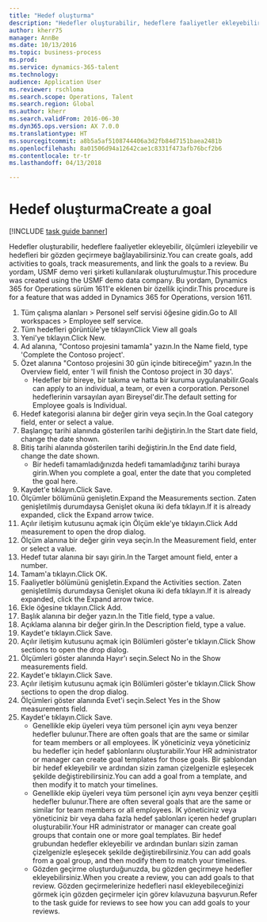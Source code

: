 ```yaml
--- 
title: "Hedef oluşturma"
description: "Hedefler oluşturabilir, hedeflere faaliyetler ekleyebilir, ölçümleri izleyebilir ve hedefleri bir gözden geçirmeye bağlayabilirsiniz."
author: kherr75
manager: AnnBe
ms.date: 10/13/2016
ms.topic: business-process
ms.prod: 
ms.service: dynamics-365-talent
ms.technology: 
audience: Application User
ms.reviewer: rschloma
ms.search.scope: Operations, Talent
ms.search.region: Global
ms.author: kherr
ms.search.validFrom: 2016-06-30
ms.dyn365.ops.version: AX 7.0.0
ms.translationtype: HT
ms.sourcegitcommit: a8b5a5af5108744406a3d2fb84d7151baea2481b
ms.openlocfilehash: 8a01506d94a12642cae1c8331f473afb76bcf2b6
ms.contentlocale: tr-tr
ms.lasthandoff: 04/13/2018

---
```

# <a name="create-a-goal"></a><span data-ttu-id="01199-103">Hedef oluşturma</span><span class="sxs-lookup"><span data-stu-id="01199-103">Create a goal</span></span>

[!INCLUDE [task guide banner](../../includes/task-guide-banner.md)]

<span data-ttu-id="01199-104">Hedefler oluşturabilir, hedeflere faaliyetler ekleyebilir, ölçümleri izleyebilir ve hedefleri bir gözden geçirmeye bağlayabilirsiniz.</span><span class="sxs-lookup"><span data-stu-id="01199-104">You can create goals, add activities to goals, track measurements, and link the goals to a review.</span></span> <span data-ttu-id="01199-105">Bu yordam, USMF demo veri şirketi kullanılarak oluşturulmuştur.</span><span class="sxs-lookup"><span data-stu-id="01199-105">This procedure was created using the USMF demo data company.</span></span> <span data-ttu-id="01199-106">Bu yordam, Dynamics 365 for Operations sürüm 1611'e eklenen bir özellik içindir.</span><span class="sxs-lookup"><span data-stu-id="01199-106">This procedure is for a feature that was added in Dynamics 365 for Operations, version 1611.</span></span>

1. <span data-ttu-id="01199-107">Tüm çalışma alanları > Personel self servisi öğesine gidin.</span><span class="sxs-lookup"><span data-stu-id="01199-107">Go to All workspaces > Employee self service.</span></span>
2. <span data-ttu-id="01199-108">Tüm hedefleri görüntüle'ye tıklayın</span><span class="sxs-lookup"><span data-stu-id="01199-108">Click View all goals</span></span>
3. <span data-ttu-id="01199-109">Yeni'ye tıklayın.</span><span class="sxs-lookup"><span data-stu-id="01199-109">Click New.</span></span>
4. <span data-ttu-id="01199-110">Ad alanına, "Contoso projesini tamamla" yazın.</span><span class="sxs-lookup"><span data-stu-id="01199-110">In the Name field, type 'Complete the Contoso project'.</span></span>
5. <span data-ttu-id="01199-111">Özet alanına "Contoso projesini 30 gün içinde bitireceğim" yazın.</span><span class="sxs-lookup"><span data-stu-id="01199-111">In the Overview field, enter 'I will finish the Contoso project in 30 days'.</span></span>
    * <span data-ttu-id="01199-112">Hedefler bir bireye, bir takıma ve hatta bir kuruma uygulanabilir.</span><span class="sxs-lookup"><span data-stu-id="01199-112">Goals can apply to an individual, a team, or even a corporation.</span></span> <span data-ttu-id="01199-113">Personel hedeflerinin varsayılan ayarı Bireysel'dir.</span><span class="sxs-lookup"><span data-stu-id="01199-113">The default setting for Employee goals is Individual.</span></span>  
6. <span data-ttu-id="01199-114">Hedef kategorisi alanına bir değer girin veya seçin.</span><span class="sxs-lookup"><span data-stu-id="01199-114">In the Goal category field, enter or select a value.</span></span>
7. <span data-ttu-id="01199-115">Başlangıç tarihi alanında gösterilen tarihi değiştirin.</span><span class="sxs-lookup"><span data-stu-id="01199-115">In the Start date field, change the date shown.</span></span>
8. <span data-ttu-id="01199-116">Bitiş tarihi alanında gösterilen tarihi değiştirin.</span><span class="sxs-lookup"><span data-stu-id="01199-116">In the End date field, change the date shown.</span></span>
    * <span data-ttu-id="01199-117">Bir hedefi tamamladığınızda hedefi tamamladığınız tarihi buraya girin.</span><span class="sxs-lookup"><span data-stu-id="01199-117">When you complete a goal, enter the date that you completed the goal here.</span></span>  
9. <span data-ttu-id="01199-118">Kaydet'e tıklayın.</span><span class="sxs-lookup"><span data-stu-id="01199-118">Click Save.</span></span>
10. <span data-ttu-id="01199-119">Ölçümler bölümünü genişletin.</span><span class="sxs-lookup"><span data-stu-id="01199-119">Expand the Measurements section.</span></span> <span data-ttu-id="01199-120">Zaten genişletilmiş durumdaysa Genişlet okuna iki defa tıklayın.</span><span class="sxs-lookup"><span data-stu-id="01199-120">If it is already expanded, click the Expand arrow twice.</span></span>
11. <span data-ttu-id="01199-121">Açılır iletişim kutusunu açmak için Ölçüm ekle'ye tıklayın.</span><span class="sxs-lookup"><span data-stu-id="01199-121">Click Add measurement to open the drop dialog.</span></span>
12. <span data-ttu-id="01199-122">Ölçüm alanına bir değer girin veya seçin.</span><span class="sxs-lookup"><span data-stu-id="01199-122">In the Measurement field, enter or select a value.</span></span>
13. <span data-ttu-id="01199-123">Hedef tutar alanına bir sayı girin.</span><span class="sxs-lookup"><span data-stu-id="01199-123">In the Target amount field, enter a number.</span></span>
14. <span data-ttu-id="01199-124">Tamam'a tıklayın.</span><span class="sxs-lookup"><span data-stu-id="01199-124">Click OK.</span></span>
15. <span data-ttu-id="01199-125">Faaliyetler bölümünü genişletin.</span><span class="sxs-lookup"><span data-stu-id="01199-125">Expand the Activities section.</span></span> <span data-ttu-id="01199-126">Zaten genişletilmiş durumdaysa Genişlet okuna iki defa tıklayın.</span><span class="sxs-lookup"><span data-stu-id="01199-126">If it is already expanded, click the Expand arrow twice.</span></span>
16. <span data-ttu-id="01199-127">Ekle öğesine tıklayın.</span><span class="sxs-lookup"><span data-stu-id="01199-127">Click Add.</span></span>
17. <span data-ttu-id="01199-128">Başlık alanına bir değer yazın.</span><span class="sxs-lookup"><span data-stu-id="01199-128">In the Title field, type a value.</span></span>
18. <span data-ttu-id="01199-129">Açıklama alanına bir değer girin.</span><span class="sxs-lookup"><span data-stu-id="01199-129">In the Description field, type a value.</span></span>
19. <span data-ttu-id="01199-130">Kaydet'e tıklayın.</span><span class="sxs-lookup"><span data-stu-id="01199-130">Click Save.</span></span>
20. <span data-ttu-id="01199-131">Açılır iletişim kutusunu açmak için Bölümleri göster'e tıklayın.</span><span class="sxs-lookup"><span data-stu-id="01199-131">Click Show sections to open the drop dialog.</span></span>
21. <span data-ttu-id="01199-132">Ölçümleri göster alanında Hayır'ı seçin.</span><span class="sxs-lookup"><span data-stu-id="01199-132">Select No in the Show measurements field.</span></span>
22. <span data-ttu-id="01199-133">Kaydet'e tıklayın.</span><span class="sxs-lookup"><span data-stu-id="01199-133">Click Save.</span></span>
23. <span data-ttu-id="01199-134">Açılır iletişim kutusunu açmak için Bölümleri göster'e tıklayın.</span><span class="sxs-lookup"><span data-stu-id="01199-134">Click Show sections to open the drop dialog.</span></span>
24. <span data-ttu-id="01199-135">Ölçümleri göster alanında Evet'i seçin.</span><span class="sxs-lookup"><span data-stu-id="01199-135">Select Yes in the Show measurements field.</span></span>
25. <span data-ttu-id="01199-136">Kaydet'e tıklayın.</span><span class="sxs-lookup"><span data-stu-id="01199-136">Click Save.</span></span>
    * <span data-ttu-id="01199-137">Genellikle ekip üyeleri veya tüm personel için aynı veya benzer hedefler bulunur.</span><span class="sxs-lookup"><span data-stu-id="01199-137">There are often goals that are the same or similar for team members or all employees.</span></span>     <span data-ttu-id="01199-138">İK yöneticiniz veya yöneticiniz bu hedefler için hedef şablonlarını oluşturabilir.</span><span class="sxs-lookup"><span data-stu-id="01199-138">Your HR administrator or manager can create goal templates for those goals.</span></span> <span data-ttu-id="01199-139">Bir şablondan bir hedef ekleyebilir ve ardından sizin zaman çizelgenizle eşleşecek şekilde değiştirebilirsiniz.</span><span class="sxs-lookup"><span data-stu-id="01199-139">You can add a goal from a template, and then modify it to match your timelines.</span></span>  
    * <span data-ttu-id="01199-140">Genellikle ekip üyeleri veya tüm personel için aynı veya benzer çeşitli hedefler bulunur.</span><span class="sxs-lookup"><span data-stu-id="01199-140">There are often several goals that are the same or similar for team members or all employees.</span></span>     <span data-ttu-id="01199-141">İK yöneticiniz veya yöneticiniz bir veya daha fazla hedef şablonları içeren hedef grupları oluşturabilir.</span><span class="sxs-lookup"><span data-stu-id="01199-141">Your HR administrator or manager can create goal groups that contain one or more goal templates.</span></span> <span data-ttu-id="01199-142">Bir hedef grubundan hedefler ekleyebilir ve ardından bunları sizin zaman çizelgenizle eşleşecek şekilde değiştirebilirsiniz.</span><span class="sxs-lookup"><span data-stu-id="01199-142">You can add goals from a goal group, and then modify them to match your timelines.</span></span>  
    * <span data-ttu-id="01199-143">Gözden geçirme oluşturduğunuzda, bu gözden geçirmeye hedefler ekleyebilirsiniz.</span><span class="sxs-lookup"><span data-stu-id="01199-143">When you create a review, you can add goals to that review.</span></span> <span data-ttu-id="01199-144">Gözden geçirmelerinize hedefleri nasıl ekleyebileceğinizi görmek için gözden geçirmeler için görev kılavuzuna başvurun.</span><span class="sxs-lookup"><span data-stu-id="01199-144">Refer to the task guide for reviews to see how you can add goals to your reviews.</span></span>  



